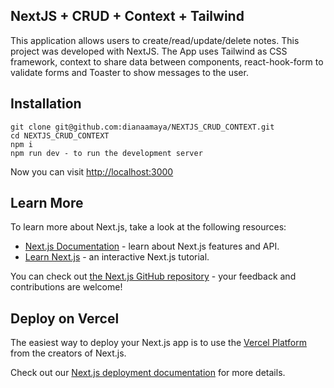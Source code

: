 ## NextJS + CRUD + Context + Tailwind

This application allows users to create/read/update/delete notes. This project was developed with NextJS. The App uses Tailwind as CSS framework, context to share data between components, react-hook-form to validate forms and Toaster to show messages to the user.

## Installation

```
git clone git@github.com:dianaamaya/NEXTJS_CRUD_CONTEXT.git
cd NEXTJS_CRUD_CONTEXT
npm i
npm run dev - to run the development server
```

Now you can visit [http://localhost:3000](http://localhost:3000)

## Learn More

To learn more about Next.js, take a look at the following resources:

- [Next.js Documentation](https://nextjs.org/docs) - learn about Next.js features and API.
- [Learn Next.js](https://nextjs.org/learn) - an interactive Next.js tutorial.

You can check out [the Next.js GitHub repository](https://github.com/vercel/next.js/) - your feedback and contributions are welcome!

## Deploy on Vercel

The easiest way to deploy your Next.js app is to use the [Vercel Platform](https://vercel.com/new?utm_medium=default-template&filter=next.js&utm_source=create-next-app&utm_campaign=create-next-app-readme) from the creators of Next.js.

Check out our [Next.js deployment documentation](https://nextjs.org/docs/deployment) for more details.
